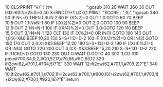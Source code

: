10 CLS:PRINT "ﾓｸﾞﾗ ﾀﾀｷ　　　　　　　　":gosub 310
20 WAIT 360
30 OUT 0:D=60:N=25:S=0
40 X=RND(7)+1:LC 0,1:PRINT "SCORE : ";S;"       ":gosub 340
50 IF N<=0 THEN LRUN 2
60 IF (X%2)=0 OUT 1,0:GOTO 80
70 BEEP 10,5:OUT 1,1:N=N-1
80 IF ((X/2)%2)=0 OUT 2,0:GOTO 100
90 BEEP 12,5:OUT 2,1:N=N-1
100 IF ((X/4)%2)=0 OUT 3,0:GOTO 120
110 BEEP 15,5:OUT 3,1:N=N-1
120 CLT
130 IF (X%2)=0 OR IN(1) GOTO 160
140 OUT 1,0:X=X&6:BEEP 10,20
150 S=S+1:D=D-2
160 IF ((X/2)%2)=0 OR IN(2) GOTO 190
170 OUT 2,0:X=X&5:BEEP 12,20
180 S=S+1:D=D-2
190 IF ((X/4)%2)=0 OR IN(4) GOTO 220
200 OUT 3,0:X=X&3:BEEP 15,20
210 S=S+1:D=D-2
220 IF TICK()<D GOTO 130
230 OUT 0:WAIT D:GOTO 40
300 'LCD
310 poke#700,64,0,2,#C0,57,17,#70,86,#6C,56,12
320 ifi2cw(62,#701,1,#704,5)?"E"
330 WAIT 12:ifi2cw(62,#701,1,#709,2)?"E"
340 WAIT 10:ifi2cw(62,#701,1,#702,1)+i2cw(62,#700,1,#900,16)+i2cw(62,#701,1,#703,1)+i2cw(62,#700,1,#920,16)?"E":return
